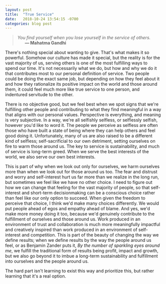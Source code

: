 ```yaml
---
layout: post
title:  "True Service"
date:   2018-10-24 13:54:15 -0700
categories: blog post
---
```


>*You find yourself when you lose yourself in the service of others.*
 <br>&nbsp;&nbsp;&nbsp;&nbsp;&nbsp;&nbsp;__&mdash; Mahatma Gandhi__
 
There's nothing special about wanting to give. That's what makes it so powerful. Somehow our culture has made it special, but the reality is for the vast majority of us, serving others is one of the most fulfilling ways to spend our time. It's not necessarily what we do, but how and why we do it that contributes most to our personal definition of service. Two people could be doing the exact same job, but depending on how they feel about it and how they rationalize its positive impact on the world and those around them, it could feel much more like true service to one person, and indentured servitude to the other.

There is no objective good, but we feel best when we spot signs that we're fulfilling other people and contributing to what they find meaningful in a way that aligns with our personal values. Perspective is everything, and meaning is very subjective. In a way, we're all selfishly selfless, or selflessly selfish, however you'd like to word it. The people we perceive as selfless are often those who have built a state of being where they can help others and feel good doing it. Unfortunately, many of us are also raised to be a different kind of selfless; self-sacrificial to our own detriment, setting ourselves on fire to warm those around us. The key to service is sustainability, and much of service is long-term greed. When we serve the best interests of the world, we also serve our own best interests. 

This is part of why when we look out only for ourselves, we harm ourselves more than when we look out for those around us too. The fear and distrust and worry and self-interest hurt us far more than we realize in the long run, but sometimes we feel like we have no other choice. I need to figure  out how we can change that feeling for the vast majority of people, so that self-interest and short-term decisionmaking can be a conscious choice rather than feel like our only option to succeed. When given the freedom to perceive that choice, I think we'd make many choices differently. We would put people ahead of egos and empathy ahead of blame. And yes, we'd make more money doing it too, because we'd genuinely contribute to the fulfillment of ourselves and those around us. Work produced in an environment of trust and collaboration is much more meaningfully impactful and creatively inspired than work produced in an environment of self-interest and competition. This is part of the beauty of changing the way we define results; when we define results by the way the people around us feel, or as Benjamin Zander puts it, *By the number of sparkling eyes around me*, we fulfill the traditional form of results being profit, impact and growth, but we also go beyond it to imbue a long-term sustainability and fulfillment into ourselves and the people around us.

The hard part isn't learning to exist this way and prioritize this, but rather learning that it's a real option.